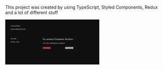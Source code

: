 This project was created by using TypeScript, Styled Components, Redux and a lot of different stuff 

<img width="300px" src="/src/images/Examples/account.png"/>